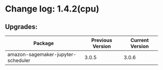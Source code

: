 # Change log: 1.4.2(cpu)

## Upgrades: 

Package | Previous Version | Current Version
---|---|---
amazon-sagemaker-jupyter-scheduler|3.0.5|3.0.6
